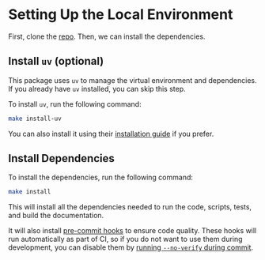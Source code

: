 # Setting Up the Local Environment

First, clone the [repo](https://github.com/sebpretzer/pyticktick). Then, we can install the dependencies.

## Install `uv` (optional)

This package uses `uv` to manage the virtual environment and dependencies. If you already have `uv` installed, you can skip this step.

To install `uv`, run the following command:

```bash
make install-uv
```

You can also install it using their [installation guide](https://docs.astral.sh/uv/getting-started/installation/) if you prefer.

## Install Dependencies

To install the dependencies, run the following command:

```bash
make install
```

This will install all the dependencies needed to run the code, scripts, tests, and build the documentation.

It will also install [pre-commit hooks](https://pre-commit.com/) to ensure code quality. These hooks will run automatically as part of CI, so if you do not want to use them during development, you can disable them by [running `--no-verify` during commit](https://pre-commit.com/#temporarily-disabling-hooks).
